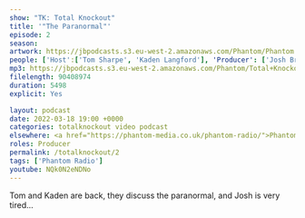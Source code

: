 ```yaml
---
show: "TK: Total Knockout"
title: '"The Paranormal"'
episode: 2
season: 
artwork: https://jbpodcasts.s3.eu-west-2.amazonaws.com/Phantom/Phantom.jpg
people: ['Host':['Tom Sharpe', 'Kaden Langford'], 'Producer': ['Josh Brunning']]
mp3: https://jbpodcasts.s3.eu-west-2.amazonaws.com/Phantom/Total+Knockout/2022-03-18+-+02.mp3
filelength: 90408974
duration: 5498
explicit: Yes

layout: podcast
date: 2022-03-18 19:00 +0000
categories: totalknockout video podcast
elsewhere: <a href="https://phantom-media.co.uk/phantom-radio/">Phantom Media</a>
roles: Producer
permalink: /totalknockout/2
tags: ['Phantom Radio']
youtube: NQk0N2eNDNo
---
```


Tom and Kaden are back, they discuss the paranormal, and Josh is very tired...
